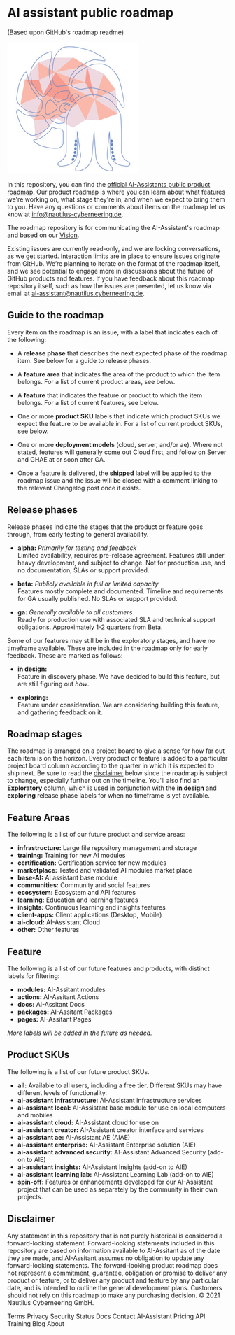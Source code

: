# AI assistant public roadmap
(Based upon GitHub's roadmap readme)

![AI Assistant Icon](Media/AI_ASSISTANT-300x300.jpg)

In this repository, you can find the [official AI-Assistants public product roadmap](https://github.com/Nautilus-Cyberneering/ai_assistant_roadmap/projects/1). Our product roadmap is where you can learn about what features we're working on, what stage they're in, and when we expect to bring them to you. Have any questions or comments about items on the roadmap let us know at info@nautilus-cyberneering.de.

The roadmap repository is for communicating the AI-Assistant's roadmap and based on our [Vision](https://github.com/Nautilus-Cyberneering/ai_assistant_roadmap/blob/main/VISION.md). 

Existing issues are currently read-only, and we are locking conversations, as we get started. Interaction limits are in place to ensure issues originate from GitHub. We’re planning to iterate on the format of the roadmap itself, and we see potential to engage more in discussions about the future of GitHub products and features. If you have feedback about this roadmap repository itself, such as how the issues are presented, let us know via email at ai-assistant@nautilus.cyberneering.de.

## Guide to the roadmap

Every item on the roadmap is an issue, with a label that indicates each of the following:

- A **release phase** that describes the next expected phase of the roadmap item. See below for a guide to release phases. 
- A **feature area** that indicates the area of the product to which the item belongs. For a list of current product areas, see below.
- A **feature** that indicates the feature or product to which the item belongs. For a list of current features, see below. 
- One or more **product SKU** labels that indicate which product SKUs we expect the feature to be available in. For a list of current product SKUs, see below.
- One or more **deployment models** (cloud, server, and/or ae). Where not stated, features will generally come out Cloud first, and follow on Server and GHAE at or soon after GA.

- Once a feature is delivered, the **shipped** label will be applied to the roadmap issue and the issue will be closed with a comment linking to the relevant Changelog post once it exists.

## Release phases

Release phases indicate the stages that the product or feature goes through, from early testing to general availability.

- **alpha:** *Primarily for testing and feedback*\
Limited availability, requires pre-release agreement. Features still under heavy development, and subject to change. Not for production use, and no documentation, SLAs or support provided.

- **beta:** *Publicly available in full or limited capacity*\
Features mostly complete and documented. Timeline and requirements for GA usually published. No SLAs or support provided.

- **ga:** *Generally available to all customers*\
Ready for production use with associated SLA and technical support obligations. Approximately 1-2 quarters from Beta.

Some of our features may still be in the exploratory stages, and have no timeframe available. These are included in the roadmap only for early feedback. These are marked as follows: 

- **in design:**\
Feature in discovery phase. We have decided to build this feature, but are still figuring out _how_.

- **exploring:**\
Feature under consideration. We are considering building this feature, and gathering feedback on it.

## Roadmap stages

The roadmap is arranged on a project board to give a sense for how far out each item is on the horizon. Every product or feature is added to a particular project board column according to the quarter in which it is expected to ship next. Be sure to read the [disclaimer](#disclaimer) below since the roadmap is subject to change, especially further out on the timeline.  You'll also find an **Exploratory** column, which is used in conjunction with the **in design** and **exploring** release phase labels for when no timeframe is yet available.

## Feature Areas

The following is a list of our future product and service areas:

- **infrastructure:** Large file repository management and storage
- **training:** Training for new AI modules
- **certification:** Certification service for new modules
- **marketplace:** Tested and validated AI modules market place
- **base-AI:** AI assistant base module
- **communities:** Community and social features
- **ecosystem:** Ecosystem and API features
- **learning:** Education and learning features
- **insights:** Continuous learning and insights features
- **client-apps:** Client applications (Desktop, Mobile)
- **ai-cloud:** AI-Assistant Cloud 
- **other:** Other features

## Feature

The following is a list of our future features and products, with distinct labels for filtering:

- **modules:** AI-Assitant modules
- **actions:** AI-Assitant Actions
- **docs:** AI-Assitant Docs
- **packages:** AI-Assitant Packages
- **pages:** AI-Assitant Pages


_More labels will be added in the future as needed._

## Product SKUs 

The following is a list of our future product SKUs. 

- **all:** Available to all users, including a free tier. Different SKUs may have different levels of functionality.
- **ai-assistant infrastructure:** AI-Assistant infrastructure services
- **ai-assistant local:** AI-Assistant base module for use on local computers and mobiles
- **ai-assistant cloud:** AI-Assistant cloud for use on 
- **ai-assistant creator:** AI-Assistant creator interface and services
- **ai-assistant ae:** AI-Assistant AE (AIAE)
- **ai-assistant enterprise:** AI-Assistant Enterprise solution (AIE)
- **ai-assistant advanced security:** AI-Assistant Advanced Security (add-on to AIE)
- **ai-assistant insights:** AI-Assistant Insights (add-on to AIE)
- **ai-assistant learning lab:** AI-Assistant Learning Lab (add-on to AIE)
- **spin-off:** Features or enhancements developed for our AI-Assistant project that can be used as separately by the community in their own projects.

## Disclaimer 

Any statement in this repository that is not purely historical is considered a forward-looking statement. Forward-looking statements included in this repository are based on information available to AI-Assitant as of the date they are made, and AI-Assitant assumes no obligation to update any forward-looking statements. The forward-looking product roadmap does not represent a commitment, guarantee, obligation or promise to deliver any product or feature, or to deliver any product and feature by any particular date, and is intended to outline the general development plans. Customers should not rely on this roadmap to make any purchasing decision.
© 2021 Nautilus Cyberneering GmbH.

Terms
Privacy
Security
Status
Docs
Contact AI-Assistant
Pricing
API
Training
Blog
About
